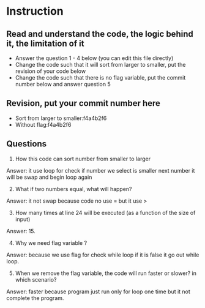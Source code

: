 ﻿# Instruction

## Read and understand the code, the logic behind it, the limitation of it
* Answer the question 1 - 4 below (you can edit this file directly)
* Change the code such that it will sort from larger to smaller, put the revision of your code below
* Change the code such that there is no flag variable, put the commit number below and answer question 5 


## Revision, put your commit number here
* Sort from larger to smaller:f4a4b2f6
* Without flag:f4a4b2f6

## Questions
1. How this code can sort number from smaller to larger
 
Answer: it use loop for check if number we select is smaller next number it will be swap and begin loop again

2. What if two numbers equal, what will happen? 

Answer: it not swap because code no use = but it use >

3. How many times at line 24 will be executed (as a function of the size of input) 

Answer: 15.

4. Why we need flag variable ? 

Answer: because we use flag for check while loop  if it is false it go out while loop.

5. When we remove the flag variable, the code will run faster or slower? in which scenario? 

Answer: faster because program just run only for loop one time but it not complete the program.